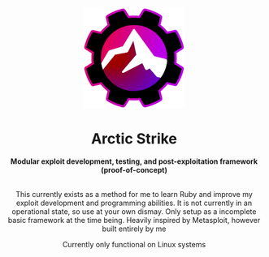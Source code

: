 <div align="center">
  <img src="resources/img/logo200x200.png" alt="ArcticStrike Logo">
  <h1>Arctic Strike</h1> <b>Modular exploit development, testing, and post-exploitation framework (proof-of-concept)</b>
  <br></br>
  <p>This currently exists as a method for me to learn Ruby and improve my exploit development and programming abilities. It is not currently in an operational state, so use at your own dismay. Only setup as a incomplete basic framework at the time being. Heavily inspired by Metasploit, however built entirely by me</p>
  <p>Currently only functional on Linux systems</p>
</div>
